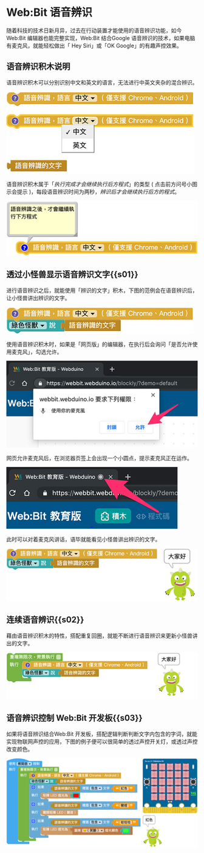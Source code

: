 # Web:Bit 语音辨识

随着科技的技术日新月异，过去在行动装置才能使用的语音辨识功能，如今Web:Bit 编辑器也能完整实现，Web:Bit 结合Google 语音辨识的技术，如果电脑有麦克风，就能轻松做出「 Hey Siri」或「OK Google」的有趣声控效果。

## 语音辨识积木说明

语音辨识积木可以分别识别中文和英文的语言，无法进行中英文夹杂的混合辨识。

![Web:Bit 语音辨识](../../../../media/zh-cn/education/sound/speech-recognition-01.jpg)

语音辨识积木属于「*执行完成才会继续执行后方程式*」的类型 ( 点击前方问号小图示会提示 )，每段语音辨识时间为两秒，*辨识后才会继续执行后方的程式*。

![Web:Bit 语音辨识](../../../../media/zh-cn/education/sound/speech-recognition-02.jpg)

## 透过小怪兽显示语音辨识文字{{s01}}

进行语音辨识之后，就能使用「辨识的文字」积木，下图的范例会在语音辨识后，让小怪兽讲出辨识的文字。

![Web:Bit 语音辨识](../../../../media/zh-cn/education/sound/speech-recognition-03.jpg)

使用语音辨识积木时，如果是「网页版」的编辑器，在执行后会询问「是否允许使用麦克风」，勾选允许。

![Web:Bit 语音辨识](../../../../media/zh-cn/education/sound/speech-recognition-04.jpg)

网页允许麦克风后，在浏览器页签上会出现一个小圆点，提示麦克风正在运作。

![Web:Bit 语音辨识](../../../../media/zh-cn/education/sound/speech-recognition-05.jpg)

此时可以对着麦克风讲话，语毕就能看见小怪兽讲出辨识的文字。

![Web:Bit 语音辨识](../../../../media/zh-cn/education/sound/speech-recognition-06.jpg)

## 连续语音辨识{{s02}}

藉由语音辨识积木的特性，搭配重复回圈，就能不断进行语音辨识来更新小怪兽讲出的文字。

![Web:Bit 语音辨识](../../../../media/zh-cn/education/sound/speech-recognition-08.gif)

## 语音辨识控制 Web:Bit 开发板{{s03}}

如果将语音辨识结合Web:Bit 开发板，搭配逻辑判断判断文字内包含的字词，就能实现物联网声控的应用，下图的例子便可以很简单的透过声控开关灯，或透过声控改变颜色。

![Web:Bit 语音辨识](../../../../media/zh-cn/education/sound/speech-recognition-09.gif)